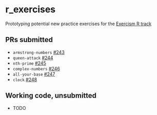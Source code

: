 # r_exercises

Prototyping potential new practice exercises for the [Exercism R track](https://exercism.org/tracks/r)

## PRs submitted

- `armstrong-numbers` [#243](https://github.com/exercism/r/pull/243)
- `queen-attack` [#244](https://github.com/exercism/r/pull/244)
- `nth-prime` [#245](https://github.com/exercism/r/pull/245)
- `complex-numbers` [#246](https://github.com/exercism/r/pull/246)
- `all-your-base` [#247](https://github.com/exercism/r/pull/247)
- `clock` [#248](https://github.com/exercism/r/pull/248)

## Working code, unsubmitted

- TODO
